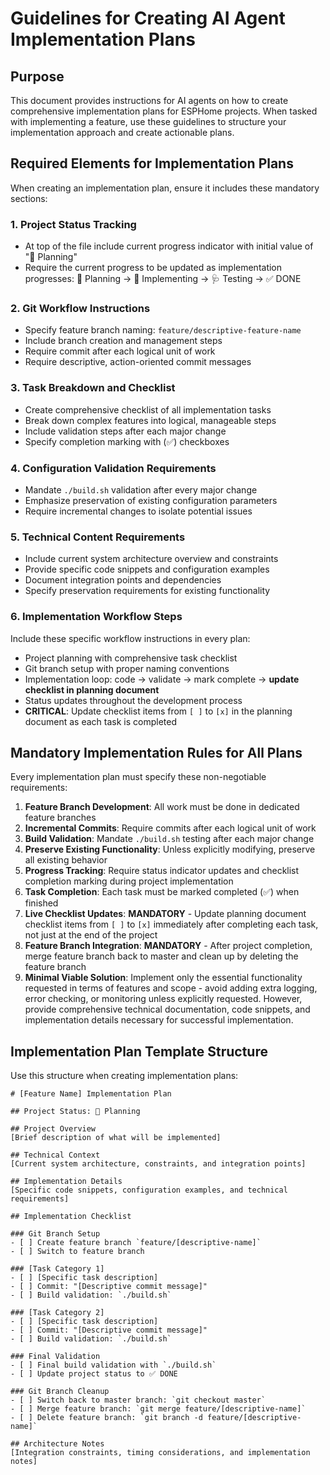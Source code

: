 # Guidelines for Creating AI Agent Implementation Plans

## Purpose

This document provides instructions for AI agents on how to create comprehensive implementation plans for ESPHome projects. When tasked with implementing a feature, use these guidelines to structure your implementation approach and create actionable plans.

## Required Elements for Implementation Plans

When creating an implementation plan, ensure it includes these mandatory sections:

### 1. Project Status Tracking
- At top of the file include current progress indicator with initial value of "📐 Planning"
- Require the current progress to be updated as implementation progresses: 📐 Planning → 🔨 Implementing → 🩺 Testing → ✅ DONE

### 2. Git Workflow Instructions
- Specify feature branch naming: `feature/descriptive-feature-name`
- Include branch creation and management steps
- Require commit after each logical unit of work
- Require descriptive, action-oriented commit messages

### 3. Task Breakdown and Checklist
- Create comprehensive checklist of all implementation tasks
- Break down complex features into logical, manageable steps
- Include validation steps after each major change
- Specify completion marking with (✅) checkboxes

### 4. Configuration Validation Requirements
- Mandate `./build.sh` validation after every major change
- Emphasize preservation of existing configuration parameters
- Require incremental changes to isolate potential issues

### 5. Technical Content Requirements
- Include current system architecture overview and constraints
- Provide specific code snippets and configuration examples
- Document integration points and dependencies
- Specify preservation requirements for existing functionality

### 6. Implementation Workflow Steps
Include these specific workflow instructions in every plan:
- Project planning with comprehensive task checklist
- Git branch setup with proper naming conventions
- Implementation loop: code → validate → mark complete → **update checklist in planning document**
- Status updates throughout the development process
- **CRITICAL**: Update checklist items from `[ ]` to `[x]` in the planning document as each task is completed

## Mandatory Implementation Rules for All Plans

Every implementation plan must specify these non-negotiable requirements:

1. **Feature Branch Development**: All work must be done in dedicated feature branches
2. **Incremental Commits**: Require commits after each logical unit of work
3. **Build Validation**: Mandate `./build.sh` testing after each major change
4. **Preserve Existing Functionality**: Unless explicitly modifying, preserve all existing behavior
5. **Progress Tracking**: Require status indicator updates and checklist completion marking during project implementation
6. **Task Completion**: Each task must be marked completed (✅) when finished
7. **Live Checklist Updates**: **MANDATORY** - Update planning document checklist items from `[ ]` to `[x]` immediately after completing each task, not just at the end of the project
8. **Feature Branch Integration**: **MANDATORY** - After project completion, merge feature branch back to master and clean up by deleting the feature branch
9. **Minimal Viable Solution**: Implement only the essential functionality requested in terms of features and scope - avoid adding extra logging, error checking, or monitoring unless explicitly requested. However, provide comprehensive technical documentation, code snippets, and implementation details necessary for successful implementation.

## Implementation Plan Template Structure

Use this structure when creating implementation plans:

```
# [Feature Name] Implementation Plan

## Project Status: 📐 Planning

## Project Overview
[Brief description of what will be implemented]

## Technical Context
[Current system architecture, constraints, and integration points]

## Implementation Details
[Specific code snippets, configuration examples, and technical requirements]

## Implementation Checklist

### Git Branch Setup
- [ ] Create feature branch `feature/[descriptive-name]`
- [ ] Switch to feature branch

### [Task Category 1]
- [ ] [Specific task description]
- [ ] Commit: "[Descriptive commit message]"
- [ ] Build validation: `./build.sh`

### [Task Category 2]
- [ ] [Specific task description]  
- [ ] Commit: "[Descriptive commit message]"
- [ ] Build validation: `./build.sh`

### Final Validation
- [ ] Final build validation with `./build.sh`
- [ ] Update project status to ✅ DONE

### Git Branch Cleanup
- [ ] Switch back to master branch: `git checkout master`
- [ ] Merge feature branch: `git merge feature/[descriptive-name]`
- [ ] Delete feature branch: `git branch -d feature/[descriptive-name]`

## Architecture Notes
[Integration constraints, timing considerations, and implementation notes]
```